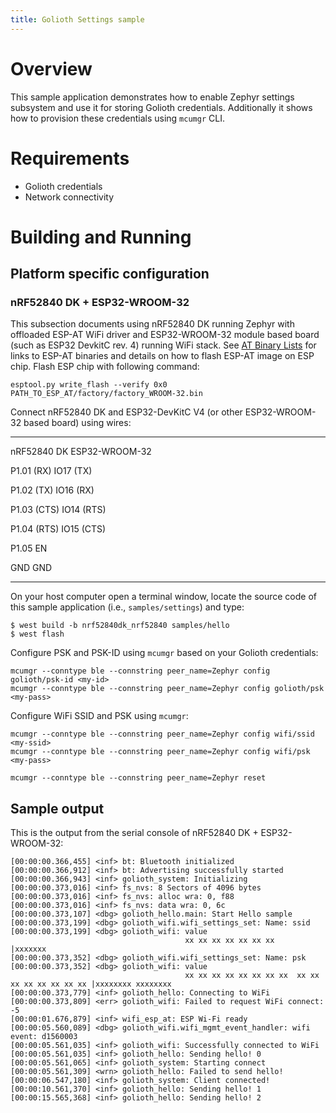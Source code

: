 ```yaml
---
title: Golioth Settings sample
---
```


# Overview

This sample application demonstrates how to enable Zephyr settings
subsystem and use it for storing Golioth credentials. Additionally it
shows how to provision these credentials using `mcumgr` CLI.

# Requirements

-   Golioth credentials
-   Network connectivity

# Building and Running

## Platform specific configuration

### nRF52840 DK + ESP32-WROOM-32

This subsection documents using nRF52840 DK running Zephyr with
offloaded ESP-AT WiFi driver and ESP32-WROOM-32 module based board (such
as ESP32 DevkitC rev. 4) running WiFi stack. See [AT Binary
Lists](https://docs.espressif.com/projects/esp-at/en/latest/AT_Binary_Lists/index.html)
for links to ESP-AT binaries and details on how to flash ESP-AT image on
ESP chip. Flash ESP chip with following command:

``` {.console}
esptool.py write_flash --verify 0x0 PATH_TO_ESP_AT/factory/factory_WROOM-32.bin
```

Connect nRF52840 DK and ESP32-DevKitC V4 (or other ESP32-WROOM-32 based
board) using wires:

  ----------- ----------------
  nRF52840 DK ESP32-WROOM-32

  P1.01 (RX)  IO17 (TX)

  P1.02 (TX)  IO16 (RX)

  P1.03 (CTS) IO14 (RTS)

  P1.04 (RTS) IO15 (CTS)

  P1.05       EN

  GND         GND
  ----------- ----------------

On your host computer open a terminal window, locate the source code of
this sample application (i.e., `samples/settings`) and type:

``` {.console}
$ west build -b nrf52840dk_nrf52840 samples/hello
$ west flash
```

Configure PSK and PSK-ID using `mcumgr` based on your Golioth
credentials:

``` {.console}
mcumgr --conntype ble --connstring peer_name=Zephyr config golioth/psk-id <my-id>
mcumgr --conntype ble --connstring peer_name=Zephyr config golioth/psk <my-pass>
```

Configure WiFi SSID and PSK using `mcumgr`:

``` {.console}
mcumgr --conntype ble --connstring peer_name=Zephyr config wifi/ssid <my-ssid>
mcumgr --conntype ble --connstring peer_name=Zephyr config wifi/psk <my-pass>
```

``` {.console}
mcumgr --conntype ble --connstring peer_name=Zephyr reset
```

## Sample output

This is the output from the serial console of nRF52840 DK +
ESP32-WROOM-32:

``` {.console}
[00:00:00.366,455] <inf> bt: Bluetooth initialized
[00:00:00.366,912] <inf> bt: Advertising successfully started
[00:00:00.366,943] <inf> golioth_system: Initializing
[00:00:00.373,016] <inf> fs_nvs: 8 Sectors of 4096 bytes
[00:00:00.373,016] <inf> fs_nvs: alloc wra: 0, f88
[00:00:00.373,016] <inf> fs_nvs: data wra: 0, 6c
[00:00:00.373,107] <dbg> golioth_hello.main: Start Hello sample
[00:00:00.373,199] <dbg> golioth_wifi.wifi_settings_set: Name: ssid
[00:00:00.373,199] <dbg> golioth_wifi: value
                                       xx xx xx xx xx xx xx                             |xxxxxxx
[00:00:00.373,352] <dbg> golioth_wifi.wifi_settings_set: Name: psk
[00:00:00.373,352] <dbg> golioth_wifi: value
                                       xx xx xx xx xx xx xx xx  xx xx xx xx xx xx xx xx |xxxxxxxx xxxxxxxx
[00:00:00.373,779] <inf> golioth_hello: Connecting to WiFi
[00:00:00.373,809] <err> golioth_wifi: Failed to request WiFi connect: -5
[00:00:01.676,879] <inf> wifi_esp_at: ESP Wi-Fi ready
[00:00:05.560,089] <dbg> golioth_wifi.wifi_mgmt_event_handler: wifi event: d1560003
[00:00:05.561,035] <inf> golioth_wifi: Successfully connected to WiFi
[00:00:05.561,035] <inf> golioth_hello: Sending hello! 0
[00:00:05.561,065] <inf> golioth_system: Starting connect
[00:00:05.561,309] <wrn> golioth_hello: Failed to send hello!
[00:00:06.547,180] <inf> golioth_system: Client connected!
[00:00:10.561,370] <inf> golioth_hello: Sending hello! 1
[00:00:15.565,368] <inf> golioth_hello: Sending hello! 2
```
